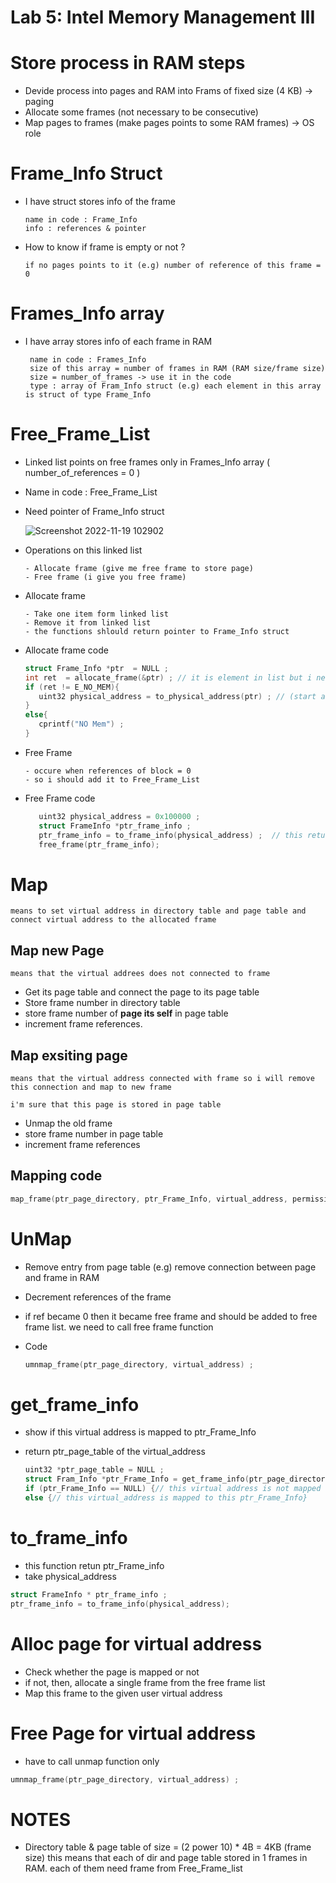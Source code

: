 # Lab 5: Intel Memory Management III

# Store process in RAM steps

- Devide process into pages and RAM into Frams of fixed size (4 KB) -> paging
- Allocate some frames (not necessary to be consecutive)
- Map pages to frames (make pages points to some RAM frames) -> OS role


# Frame_Info Struct

- I have struct stores info of the frame 
      
      name in code : Frame_Info
      info : references & pointer
            

- How to know if frame is empty or not ?
      
      if no pages points to it (e.g) number of reference of this frame = 0 

# Frames_Info array 

- I have array stores info of each frame in RAM 

       name in code : Frames_Info
       size of this array = number of frames in RAM (RAM size/frame size)
       size = number_of_frames -> use it in the code 
       type : array of Fram_Info struct (e.g) each element in this array is struct of type Frame_Info
       


# Free_Frame_List

- Linked list points on free frames only in Frames_Info array ( number_of_references = 0 )
- Name in code : Free_Frame_List 
- Need pointer of Frame_Info struct 

    ![Screenshot 2022-11-19 102902](https://user-images.githubusercontent.com/99830416/202842175-c4033776-3dc6-40ba-95e3-3c9fa1ad3274.png)

- Operations on this linked list 

      - Allocate frame (give me free frame to store page) 
      - Free frame (i give you free frame)
      
- Allocate frame 

      - Take one item form linked list 
      - Remove it from linked list 
      - the functions shlould return pointer to Frame_Info struct 

- Allocate frame code 
      
   ```c
   struct Frame_Info *ptr  = NULL ; 
   int ret  = allocate_frame(&ptr) ; // it is element in list but i need the physical address in RAM so 
   if (ret != E_NO_MEM){
      uint32 physical_address = to_physical_address(ptr) ; // (start address of the list - ptr ) / entry size 
   }
   else{
      cprintf("NO Mem") ;
   }
   ```
   
- Free Frame 
     
      - occure when references of block = 0 
      - so i should add it to Free_Frame_List

- Free Frame code

   ```c
      uint32 physical_address = 0x100000 ;
      struct FrameInfo *ptr_frame_info ;  
      ptr_frame_info = to_frame_info(physical_address) ;  // this return pointer to Frame_Info Struct        
      free_frame(ptr_frame_info);     
   ```



# Map

`means to set virtual address in directory table and page table and connect virtual address to the allocated frame`

## Map new Page 
`means that the virtual addrees does not connected to frame`

- Get its page table and connect the page to its page table 
- Store frame number in directory table 
- store frame number of **page its self** in page table 
- increment frame references.

   
## Map exsiting page 
`means that the virtual address connected with frame so i will remove this connection and map to new frame`

`i'm sure that this page is stored in page table`

- Unmap the old frame 
- store frame number in page table 
- increment frame references

## Mapping code
      
   ```c
   map_frame(ptr_page_directory, ptr_Frame_Info, virtual_address, permissions) ; // permissions of page table entry 
   ```

# UnMap

- Remove entry from page table (e.g) remove connection between page and frame in RAM  
- Decrement references of the frame 
- if ref became 0 then it became free frame and should be added to free frame list. we need to call free frame function
- Code  

  ```c 
  umnmap_frame(ptr_page_directory, virtual_address) ; 
  ```
# get_frame_info

- show if this virtual address is mapped to ptr_Frame_Info 
- return ptr_page_table of the virtual_address 

  ```c
  uint32 *ptr_page_table = NULL ; 
  struct Fram_Info *ptr_Frame_Info = get_frame_info(ptr_page_directory, virtual_address, &ptr_page_table) ;
  if (ptr_Frame_Info == NULL) {// this virtual address is not mapped to any frame   }
  else {// this virtual_address is mapped to this ptr_Frame_Info}
  ```


 # to_frame_info
 
 - this function retun ptr_Frame_info 
 - take physical_address 
 
 ```c
struct FrameInfo * ptr_frame_info ;
ptr_frame_info = to_frame_info(physical_address); 
 ```
 
# Alloc page for virtual address

- Check whether the page is mapped or not
- if not, then, allocate a single frame from the free frame list
- Map this frame to the given user virtual address 

# Free Page for virtual address

- have to call unmap function only 

```c
umnmap_frame(ptr_page_directory, virtual_address) ; 
```

# NOTES

- Directory table & page table of size = (2 power 10) * 4B = 4KB (frame size) this means that each of dir and page table stored in 1 frames in RAM. each of  them need frame from Free_Frame_list

